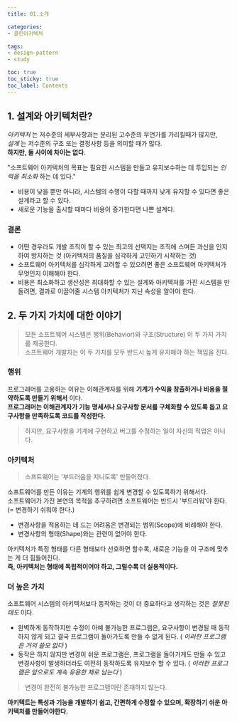 ```yaml
---
title: 01.소개

categories:
- 클린아키텍처

tags:
- design-pattern
- study

toc: true
toc_sticky: true
toc_label: Contents
---
```


## 1. 설계와 아키텍처란?
*아키텍처* 는 저수준의 세부사항과는 분리된 고수준의 무언가를 가리킬때가 많지만,  
*설계* 는 저수준의 구조 또는 결정사항 등을 의미할 때가 많다.  
**하지만, 둘 사이에 차이는 없다.**

"소프트웨어 아키텍처의 목표는 필요한 시스템을 만들고 유지보수하는 데 투입되는 *인력을 최소화* 하는 데 있다."
- 비용이 낮을 뿐만 아니라, 시스템의 수명이 다할 때까지 낮게 유지할 수 있다면 좋은 설계라고 할 수 있다.
- 새로운 기능을 출시할 때마다 비용이 증가한다면 나쁜 설계다.

### 결론
- 어떤 경우라도 개발 조직이 할 수 있는 최고의 선택지는 조직에 스며든 과신을 인지하여 방지하는 것 (아키텍처의 품질을 심각하게 고민하기 시작하는 것)
- 소프트웨어 아키텍처를 심각하게 고려할 수 있으려면 좋은 소프트웨어 아키텍처가 무엇인지 이해해야 한다.
- 비용은 최소화하고 생산성은 최대화할 수 있는 설계와 아키텍처를 가진 시스템을 만들려면, 결과로 이끌어줄 시스템 아키텍처가 지닌 속성을 알아야 한다.

## 2. 두 가지 가치에 대한 이야기
> 모든 소프트웨어 시스템은 행위(Behavior)와 구조(Structure) 이 두 가지 가치를 제공한다.  
> 소프트웨어 개발자는 이 두 가치를 모두 반드시 높게 유지해야 하는 책임을 진다.

### 행위
프로그래머를 고용하는 이유는 이해관계자를 위해 **기계가 수익을 창출하거나 비용을 절약하도록 만들기 위해서** 이다.  
**프로그래머는 이해관계자가 기능 명세서나 요구사항 문서를 구체화할 수 있도록 돕고 요구사항을 만족하도록 코드를 작성한다.**

> 하지만, 요구사항을 기계에 구현하고 버그를 수정하는 일이 자신의 직업은 아니다.

### 아키텍처
> 소프트웨어는 '부드러움을 지니도록' 만들어졌다.

소프트웨어를 만든 이유는 기계의 행위를 쉽게 변경할 수 있도록하기 위해서다.  
소프트웨어가 가진 본연의 목적을 추구하려면 소프트웨어는 반드시 '부드러워'야 한다. (= 변경하기 쉬워야 한다.)
- 변경사항을 적용하는 데 드는 어려움은 변경되는 범위(Scope)에 비례해야 한다.
- 변경사항의 형태(Shape)와는 관련이 없어야 한다.

아키텍처가 특정 형태를 다른 형태보다 선호하면 할수록, 새로운 기능을 이 구조에 맞추는 게 더 힘들어진다.  
**즉, 아키텍처는 형태에 독립적이어야 하고, 그럴수록 더 실용적이다.**

### 더 높은 가치
소프트웨어 시스템의 아키텍처보다 동작하는 것이 더 중요하다고 생각하는 것은 *잘못된 태도* 이다.
- 완벽하게 동작하지만 수정이 아예 불가능한 프로그램은, 요구사항이 변경될 때 동작하지 않게 되고 결국 프로그램이 돌아가도록 만들 수 없게 된다. ( *이러한 프로그램은 거의 쓸모 없다* )
- 동작은 하지 않지만 변경이 쉬운 프로그램은, 프로그램을 돌아가게도 만들 수 있고 변경사항이 발생하더라도 여전히 동작하도록 유지보수 할 수 있다. ( *이러한 프로그램은 앞으로도 계속 유용한 채로 남는다* )

> 변경이 완전히 불가능한 프로그램이란 존재하지 않는다.


**아키텍트는 특성과 기능을 개발하기 쉽고, 간편하게 수정할 수 있으며, 확장하기 쉬운 아키텍처를 만들어야한다.**

